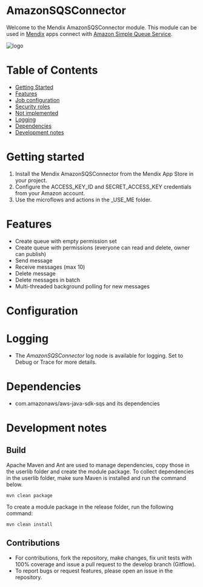 # AmazonSQSConnector

Welcome to the Mendix AmazonSQSConnector module. This module can be used in [Mendix](http://www.mendix.com) apps connect with [Amazon Simple Queue Service](https://aws.amazon.com/sqs/).

![logo][1]

# Table of Contents

* [Getting Started](#getting-started)
* [Features](#features)
* [Job configuration](#job-configuration)
* [Security roles](#security-roles)
* [Not implemented](#not-implemented)
* [Logging](#logging)
* [Dependencies](#dependencies)
* [Development notes](#development-notes)

# Getting started
1. Install the Mendix AmazonSQSConnector from the Mendix App Store in your project.
2. Configure the ACCESS_KEY_ID and SECRET_ACCESS_KEY credentials from your Amazon account.
3. Use the microflows and actions in the _USE_ME folder.

# Features
* Create queue with empty permission set
* Create queue with permissions (everyone can read and delete, owner can publish)
* Send message
* Receive messages (max 10)
* Delete message
* Delete messages in batch
* Multi-threaded background polling for new messages

# Configuration


# Logging
* The *AmazonSQSConnector* log node is available for logging. Set to Debug or Trace for more details.

# Dependencies
* com.amazonaws/aws-java-sdk-sqs and its dependencies

# Development notes

## Build
Apache Maven and Ant are used to manage dependencies, copy those in the userlib folder and create the module package. To collect dependencies in the userlib folder, make sure Maven is installed and run the command below.
```
mvn clean package
```
To create a module package in the release folder, run the following command:
```
mvn clean install
```

## Contributions
* For contributions, fork the repository, make changes, fix unit tests with 100% coverage and issue a pull request to the develop branch (Gitflow).
* To report bugs or request features, please open an issue in the repository.

 [1]: docs/logo.png
